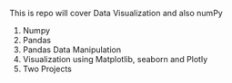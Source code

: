 This is repo will cover Data Visualization and also numPy
1. Numpy
2. Pandas
3. Pandas Data Manipulation
4. Visualization using Matplotlib, seaborn and Plotly
5. Two Projects